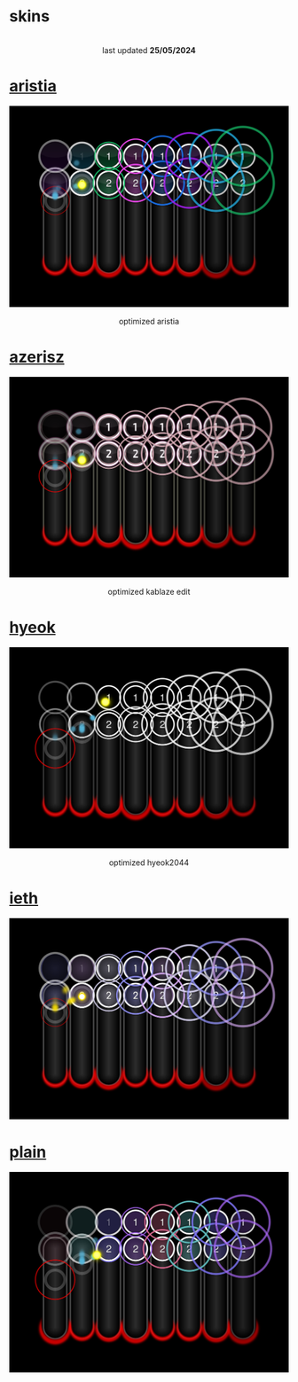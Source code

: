 # skins
<p align="center">
<br>
last updated <b>25/05/2024</b>
</p>

# [aristia](https://github.com/0icj/skins/raw/main/nm/aristia.osk)
[![](https://github.com/0icj/skins/blob/main/preview/aristia.png?raw=true)](https://github.com/0icj/skins/raw/main/nm/aristia.osk)
<p align="center">
optimized aristia
</p>

# [azerisz](https://github.com/0icj/skins/raw/main/nm/azerisz.osk)
[![](https://github.com/0icj/skins/blob/main/preview/azerisz.png?raw=true)](https://github.com/0icj/skins/raw/main/nm/azerisz.osk)
<p align="center">
optimized kablaze edit
</p>

# [hyeok](https://github.com/0icj/skins/raw/main/nm/hyeok.osk)
[![](https://github.com/0icj/skins/blob/main/preview/hyeok.png?raw=true)](https://github.com/0icj/skins/raw/main/nm/hyeok.osk)
<p align="center">
optimized hyeok2044
</p>

# [ieth](https://github.com/0icj/skins/raw/main/nm/ieth.osk)
[![](https://github.com/0icj/skins/blob/main/preview/ieth.png?raw=true)](https://github.com/0icj/skins/raw/main/nm/ieth.osk)

# [plain](https://github.com/0icj/skins/raw/main/nm/plain.osk)
[![](https://github.com/0icj/skins/blob/main/preview/plain.png?raw=true)](https://github.com/0icj/skins/raw/main/nm/plain.osk)
